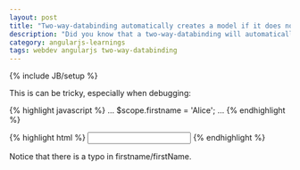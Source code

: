 ```yaml
---
layout: post
title: "Two-way-databinding automatically creates a model if it does not exist"
description: "Did you know that a two-way-databinding will automatically create a model on the scope when you provide a non existing one?"
category: angularjs-learnings
tags: webdev angularjs two-way-databinding
---
```

{% include JB/setup %}

This is can be tricky, especially when debugging:

{% highlight javascript %}
...
$scope.firstname = 'Alice';
...
{% endhighlight %}

{% highlight html %}
<input type="text" ng-model="firstName" />
{% endhighlight %}

Notice that there is a typo in firstname/firstName.
